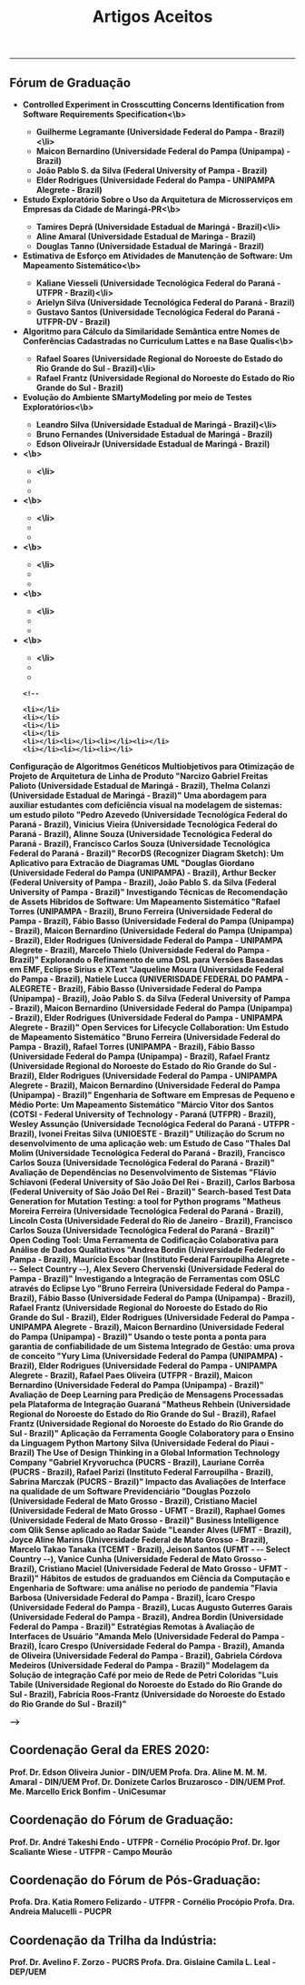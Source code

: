﻿---
layout: page-fullwidth
title: "Artigos Aceitos"
#meta_title: "Dúvidas? Entre em contato conosco"
subheadline: ""
#teaser: "Entre em contato conosco pelo e-mail #eres2020.uem@gmail.com"
permalink: "/aceitos/"
header:
   image_fullwidth: banner_eres2020.png
---
<hr>

<h2>Fórum de Graduação</h2>


<ul>
<li><b>Controlled Experiment in Crosscutting Concerns Identification from Software Requirements Specification<\b>
	<ul>
		<li>Guilherme Legramante (Universidade Federal do Pampa - Brazil)<\li>
		<li>Maicon Bernardino (Universidade Federal do Pampa (Unipampa) - Brazil)</li>
		<li>João Pablo S. da Silva (Federal University of Pampa - Brazil)</li>
		<li>Elder Rodrigues (Universidade Federal do Pampa - UNIPAMPA Alegrete - Brazil)</li>		
	</ul>
</li>

<li><b>Estudo Exploratório Sobre o Uso da Arquitetura de Microsserviços em Empresas da Cidade de Maringá-PR<\b>
	<ul>
		<li>Tamires Deprá (Universidade Estadual de Maringá - Brazil)<\li>
		<li>Aline Amaral (Universidade Estadual de Maringa - Brazil)</li>
		<li>Douglas Tanno (Universidade Estadual de Maringá - Brazil)</li>		
	</ul>
</li>

<li><b>Estimativa de Esforço em Atividades de Manutenção de Software: Um Mapeamento Sistemático<\b>
	<ul>
		<li>Kaliane Viesseli (Universidade Tecnológica Federal do Paraná - UTFPR - Brazil)<\li>
		<li>Arielyn Silva (Universidade Tecnológica Federal do Paraná - Brazil)</li>		
		<li>Gustavo Santos (Universidade Tecnológica Federal do Paraná - UTFPR-DV - Brazil)</li>		
	</ul>
</li>

<li><b>Algoritmo para Cálculo da Similaridade Semântica entre Nomes de Conferências Cadastradas no Curriculum Lattes e na Base Qualis<\b>
	<ul>
		<li>Rafael Soares (Universidade Regional do Noroeste do Estado do Rio Grande do Sul - Brazil)<\li>
		<li>Rafael Frantz (Universidade Regional do Noroeste do Estado do Rio Grande do Sul - Brazil)</li>		
	</ul>
</li>

<li><b>Evolução do Ambiente SMartyModeling por meio de Testes Exploratórios<\b>
	<ul>
		<li>Leandro Silva (Universidade Estadual de Maringá - Brazil)<\li>
		<li>Bruno Fernandes (Universidade Estadual de Maringá - Brazil)</li>
		<li>Edson OliveiraJr (Universidade Estadual de Maringá - Brazil)</li>
	</ul>
</li>

<li><b><\b>
	<ul>
		<li><\li>
		<li></li>
		<li></li>		
	</ul>
</li>

<li><b><\b>
	<ul>
		<li><\li>
		<li></li>
		<li></li>		
	</ul>
</li>

<li><b><\b>
	<ul>
		<li><\li>
		<li></li>
		<li></li>		
	</ul>
</li>

<li><b><\b>
	<ul>
		<li><\li>
		<li></li>
		<li></li>		
	</ul>
</li>

<li><b><\b>
	<ul>
		<li><\li>
		<li></li>
		<li></li>		
	</ul>
</li>


	
	<!--
	
	<li></li>
	<li></li>
	<li></li>
	<li></li>
	<li></li><li></li><li></li><li></li>
	<li></li><li></li><li></li>
		

</li>
</ul>
 




Configuração de Algoritmos Genéticos Multiobjetivos para Otimização de Projeto de Arquitetura de Linha de Produto	"Narcizo Gabriel Freitas Palioto (Universidade Estadual de Maringá - Brazil),
Thelma Colanzi (Universidade Estadual de Maringá - Brazil)"
Uma abordagem para auxiliar estudantes com deficiência visual na modelagem de sistemas: um estudo piloto	"Pedro Azevedo (Universidade Tecnológica Federal do Paraná - Brazil),
Vinicius Vieira (Universidade Tecnológica Federal do Paraná - Brazil),
Alinne Souza (Universidade Tecnológica Federal do Paraná - Brazil),
Francisco Carlos Souza (Universidade Tecnológica Federal do Paraná - Brazil)"
RecorDS (Recognizer Diagram Sketch): Um Aplicativo para Extracão de Diagramas UML	"Douglas Giordano (Universidade Federal do Pampa (UNIPAMPA) - Brazil),
Arthur Becker (Federal University of Pampa - Brazil),
João Pablo S. da Silva (Federal University of Pampa - Brazil)"
Investigando Técnicas de Recomendação de Assets Híbridos de Software: Um Mapeamento Sistemático	"Rafael Torres (UNIPAMPA - Brazil),
Bruno Ferreira (Universidade Federal do Pampa - Brazil),
Fábio Basso (Universidade Federal do Pampa (Unipampa) - Brazil),
Maicon Bernardino (Universidade Federal do Pampa (Unipampa) - Brazil),
Elder Rodrigues (Universidade Federal do Pampa - UNIPAMPA Alegrete - Brazil),
Marcelo Thielo (Universidade Federal do Pampa - Brazil)"
Explorando o Refinamento de uma DSL para Versões Baseadas em EMF, Eclipse Sirius e XText	"Jaqueline Moura (Universidade Federal do Pampa - Brazil),
Natiele Lucca (UNIVERISDADE FEDERAL DO PAMPA - ALEGRETE - Brazil),
Fábio Basso (Universidade Federal do Pampa (Unipampa) - Brazil),
João Pablo S. da Silva (Federal University of Pampa - Brazil),
Maicon Bernardino (Universidade Federal do Pampa (Unipampa) - Brazil),
Elder Rodrigues (Universidade Federal do Pampa - UNIPAMPA Alegrete - Brazil)"
Open Services for Lifecycle Collaboration: Um Estudo de Mapeamento Sistemático	"Bruno Ferreira (Universidade Federal do Pampa - Brazil),
Rafael Torres (UNIPAMPA - Brazil),
Fábio Basso (Universidade Federal do Pampa (Unipampa) - Brazil),
Rafael Frantz (Universidade Regional do Noroeste do Estado do Rio Grande do Sul - Brazil),
Elder Rodrigues (Universidade Federal do Pampa - UNIPAMPA Alegrete - Brazil),
Maicon Bernardino (Universidade Federal do Pampa (Unipampa) - Brazil)"
Engenharia de Software em Empresas de Pequeno e Médio Porte: Um Mapeamento Sistemático	"Márcio Vitor dos Santos (COTSI - Federal University of Technology - Paraná (UTFPR) - Brazil),
Wesley Assunção (Universidade Tecnológica Federal do Paraná - UTFPR - Brazil),
Ivonei Freitas Silva (UNIOESTE - Brazil)"
Utilização do Scrum no desenvolvimento de uma aplicação web: um Estudo de Caso	"Thales Dal Molim (Universidade Tecnológica Federal do Paraná - Brazil),
Francisco Carlos Souza (Universidade Tecnológica Federal do Paraná - Brazil)"
Avaliação de Dependências no Desenvolvimento de Sistemas	"Flávio Schiavoni (Federal University of São João Del Rei - Brazil),
Carlos Barbosa (Federal University of São João Del Rei - Brazil)"
Search-based Test Data Generation for Mutation Testing: a tool for Python programs	"Matheus Moreira Ferreira (Universidade Tecnológica Federal do Paraná - Brazil),
Lincoln Costa (Universidade Federal do Rio de Janeiro - Brazil),
Francisco Carlos Souza (Universidade Tecnológica Federal do Paraná - Brazil)"
Open Coding Tool: Uma Ferramenta de Codificação Colaborativa para Análise de Dados Qualitativos	"Andrea Bordin (Universidade Federal do Pampa - Brazil),
Maurício Escobar (Instituto Federal Farroupilha Alegrete - -- Select Country --),
Alex Severo Chervenski (Universidade Federal do Pampa - Brazil)"
Investigando a Integração de Ferramentas com OSLC através do Eclipse Lyo	"Bruno Ferreira (Universidade Federal do Pampa - Brazil),
Fábio Basso (Universidade Federal do Pampa (Unipampa) - Brazil),
Rafael Frantz (Universidade Regional do Noroeste do Estado do Rio Grande do Sul - Brazil),
Elder Rodrigues (Universidade Federal do Pampa - UNIPAMPA Alegrete - Brazil),
Maicon Bernardino (Universidade Federal do Pampa (Unipampa) - Brazil)"
Usando o teste ponta a ponta para garantia de confiabilidade de um Sistema Integrado de Gestão: uma prova de conceito	"Yury Lima (Universidade Federal do Pampa (UNIPAMPA) - Brazil),
Elder Rodrigues (Universidade Federal do Pampa - UNIPAMPA Alegrete - Brazil),
Rafael Paes Oliveira (UTFPR - Brazil),
Maicon Bernardino (Universidade Federal do Pampa (Unipampa) - Brazil)"
Avaliação de Deep Learning para Predição de Mensagens Processadas pela Plataforma de Integração Guaraná	"Matheus Rehbein (Universidade Regional do Noroeste do Estado do Rio Grande do Sul - Brazil),
Rafael Frantz (Universidade Regional do Noroeste do Estado do Rio Grande do Sul - Brazil)"
Aplicação da Ferramenta Google Colaboratory para o Ensino da Linguagem Python	Martony Silva (Universidade Federal do Piaui - Brazil)
The Use of Design Thinking in a Global Information Technology Company	"Gabriel Kryvoruchca (PUCRS - Brazil),
Lauriane Corrêa (PUCRS - Brazil),
Rafael Parizi (Instituto Federal Farroupilha - Brazil),
Sabrina Marczak (PUCRS - Brazil)"
Impacto das Avaliações de Interface na qualidade de um Software Previdenciário	"Douglas Pozzolo (Universidade Federal de Mato Grosso - Brazil),
Cristiano Maciel (Universidade Federal de Mato Grosso - UFMT - Brazil),
Raphael Gomes (Universidade Federal de Mato Grosso - Brazil)"
Business Intelligence com Qlik Sense aplicado ao Radar Saúde	"Leander Alves (UFMT - Brazil),
Joyce Aline Marins (Universidade Federal de Mato Grosso - Brazil),
Marcelo Takao Tanaka (TCEMT - Brazil),
Jeison Santos (UFMT - -- Select Country --),
Vanice Cunha (Universidade Federal de Mato Grosso - Brazil),
Cristiano Maciel (Universidade Federal de Mato Grosso - UFMT - Brazil)"
Hábitos de estudos de graduandos em Ciência da Computação e Engenharia de Software: uma análise no período de pandemia	"Flavia Barbosa (Universidade Federal do Pampa - Brazil),
Ícaro Crespo (Universidade Federal do Pampa - Brazil),
Lucas Augusto Guterres Garais (Universidade Federal do Pampa - Brazil),
Andrea Bordin (Universidade Federal do Pampa - Brazil)"
Estratégias Remotas à Avaliação de Interfaces de Usuário	"Amanda Melo (Universidade Federal do Pampa - Brazil),
Ícaro Crespo (Universidade Federal do Pampa - Brazil),
Amanda de Oliveira (Universidade Federal do Pampa - Brazil),
Gabriela Córdova Medeiros (Universidade Federal do Pampa - Brazil)"
Modelagem da Solução de integração Café por meio de Rede de Petri Coloridas	"Luis Tabile (Universidade Regional do Noroeste do Estado do Rio Grande do Sul - Brazil),
Fabrícia Roos-Frantz (Universidade do Noroeste do Estado do Rio Grande do Sul - Brazil)"


-->
 
<h2>Coordenação Geral da ERES 2020:</h2>
     Prof. Dr. Edson Oliveira Junior - DIN/UEM
     Profa. Dra. Aline M. M. M. Amaral - DIN/UEM
     Prof. Dr. Donizete Carlos Bruzarosco - DIN/UEM
     Prof. Me. Marcello Erick Bonfim - UniCesumar

<h2>Coordenação do Fórum de Graduação:</h2>
     Prof. Dr. André Takeshi Endo - UTFPR - Cornélio Procópio
     Prof. Dr. Igor Scaliante Wiese - UTFPR - Campo Mourão
 
<h2>Coordenação do Fórum de Pós-Graduação:</h2>
     Profa. Dra. Katia Romero Felizardo - UTFPR - Cornélio Procópio
     Profa. Dra. Andreia Malucelli - PUCPR

<h2>Coordenação da Trilha da Indústria:</h2>
     Prof. Dr. Avelino F. Zorzo - PUCRS
     Profa. Dra. Gislaine Camila L. Leal - DEP/UEM



<div class="row t30">	
	<img src="{{ site.urlimg }}promocao_apoio_logos.png" alt="" align="center">
</div><!-- /.row -->
